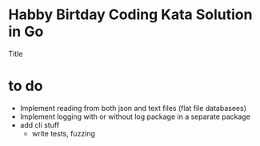 # Habby Birtday Coding Kata Solution in Go
Title 

# to do 
- Implement reading from both json and text files (flat file databasees)
- Implement logging with or without log package in a separate package
- add cli stuff
  - write tests, fuzzing 
